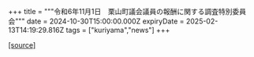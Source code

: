 +++
title = """令和6年11月1日　栗山町議会議員の報酬に関する調査特別委員会"""
date = 2024-10-30T15:00:00.000Z
expiryDate = 2025-02-13T14:19:29.816Z
tags = ["kuriyama","news"]
+++


[[source]](https://www.town.kuriyama.hokkaido.jp/site/gikai/29318.html)
